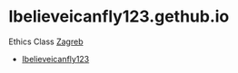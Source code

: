 # Ibelieveicanfly123.gethub.io
Ethics Class
[Zagreb](https://zagreb-ethf23.github.io/)
+ [Ibelieveicanfly123](Ibelieveicanfly123.github.io)
